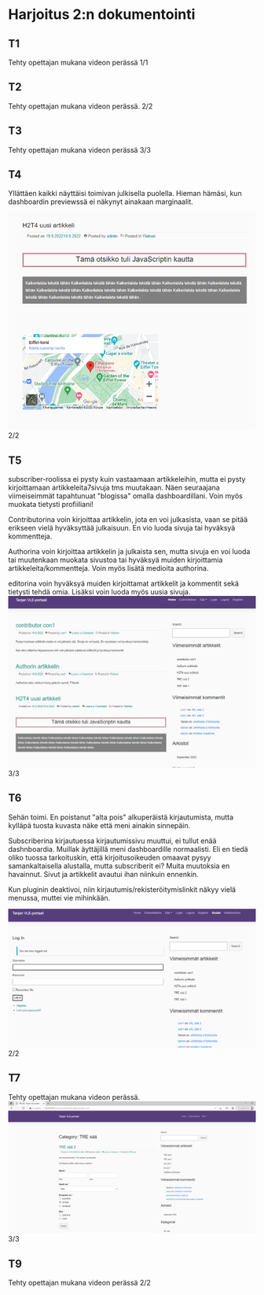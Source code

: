 # Harjoitus 2:n dokumentointi

## T1
Tehty opettajan mukana videon perässä
1/1

## T2
Tehty opettajan mukana videon perässä.
2/2

## T3
Tehty opettajan mukana videon perässä
3/3

## T4
Yllättäen kaikki näyttäisi toimivan julkisella puolella. Hieman hämäsi, kun dashboardin previewssä ei näkynyt ainakaan marginaalit. 

![](/harjoitus2/images/T4.png)
2/2

## T5
subscriber-roolissa ei pysty kuin vastaamaan artikkeleihin, mutta ei pysty kirjoittamaan artikkeleita7sivuja tms muutakaan. Näen seuraajana viimeiseimmät tapahtunuat "blogissa" omalla dashboardillani. Voin myös muokata tietysti profiiliani!

Contributorina voin kirjoittaa artikkelin, jota en voi julkasista, vaan se pitää erikseen vielä hyväksyttää julkaisuun. En vio luoda sivuja tai hyväksyä kommentteja.

Authorina voin kirjoittaa artikkelin ja julkaista sen, mutta sivuja en voi luoda tai muutenkaan muokata sivustoa tai hyväksyä muiden kirjoittamia artikkeleita/kommentteja. Voin myös lisätä medioita authorina.

editorina voin hyväksyä muiden kirjoittamat artikkelit ja kommentit sekä tietysti tehdä omia. Lisäksi voin luoda myös uusia sivuja.
![](/harjoitus2/images/T5.png)
3/3

## T6
Sehän toimi. En poistanut "alta pois" alkuperäistä kirjautumista, mutta kylläpä tuosta kuvasta näke että meni ainakin sinnepäin. 

Subscriberina kirjautuessa kirjautumissivu muuttui, ei tullut enää dashnboardia. Muillak äyttäjillä meni dashboardille normaalisti. Eli en tiedä oliko tuossa tarkoituskin, että kirjoitusoikeuden omaavat pysyy samankaltaisella alustalla, mutta subscriberit ei? Muita muutoksia en havainnut. Sivut ja artikkelit avautui ihan niinkuin ennenkin.

Kun pluginin deaktivoi, niin kirjautumis/rekisteröitymislinkit näkyy vielä menussa, muttei vie mihinkään.

![](/harjoitus2/images/T6.png)
2/2

## T7
Tehty opettajan mukana videon perässä.
![](/harjoitus2/images/T7.png)
3/3

## T9
Tehty opettajan mukana videon perässä
2/2

